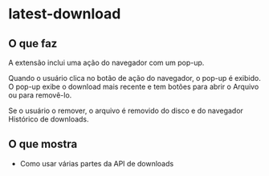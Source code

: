 # latest-download

## O que faz ##

A extensão inclui uma ação do navegador com um pop-up.

Quando o usuário clica no botão de ação do navegador, o pop-up é exibido.
O pop-up exibe o download mais recente e tem botões para abrir o
Arquivo ou para removê-lo.

Se o usuário o remover, o arquivo é removido do disco e do navegador
Histórico de downloads.

## O que mostra ##

* Como usar várias partes da API de downloads